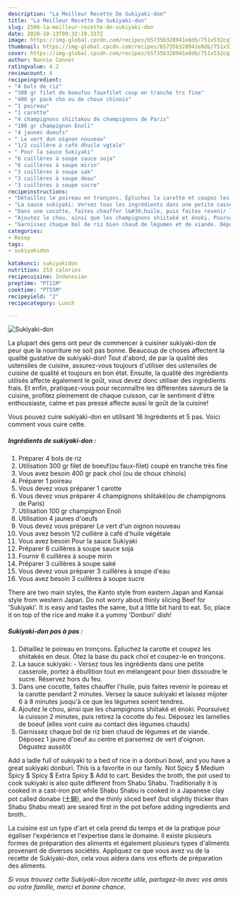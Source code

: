 ```yaml
---
description: "La Meilleur Recette De Sukiyaki-don"
title: "La Meilleur Recette De Sukiyaki-don"
slug: 2590-la-meilleur-recette-de-sukiyaki-don
date: 2020-10-13T09:32:19.337Z
image: https://img-global.cpcdn.com/recipes/b5735b328941e8db/751x532cq70/sukiyaki-don-photo-principale-de-la-recette.jpg
thumbnail: https://img-global.cpcdn.com/recipes/b5735b328941e8db/751x532cq70/sukiyaki-don-photo-principale-de-la-recette.jpg
cover: https://img-global.cpcdn.com/recipes/b5735b328941e8db/751x532cq70/sukiyaki-don-photo-principale-de-la-recette.jpg
author: Nannie Conner
ratingvalue: 4.2
reviewcount: 4
recipeingredient:
- "4 bols de riz"
- "300 gr filet de boeufou fauxfilet coup en tranche trs fine"
- "400 gr pack cho ou de choux chinois"
- "1 poireau"
- "1 carotte"
- "4 champignons shiitakou de champignons de Paris"
- "100 gr champignon Enoli"
- "4 jaunes doeufs"
- " Le vert dun oignon nouveau"
- "1/2 cuillère à café dhuile vgtale"
- " Pour la sauce Sukiyaki"
- "6 cuillères à soupe sauce soja"
- "6 cuillères à soupe mirin"
- "3 cuillères à soupe sak"
- "3 cuillères à soupe deau"
- "3 cuillères à soupe sucre"
recipeinstructions:
- "Détaillez le poireau en tronçons. Épluchez la carotte et coupez les shiitakés en deux. Ôtez la base du pack choï et coupez-le en tronçons."
- "La sauce sukiyaki: Versez tous les ingrédients dans une petite casserole, portez à ébullition tout en mélangeant pour bien dissoudre le sucre. Réservez hors du feu."
- "Dans une cocotte, faites chauffer l&#39;huile, puis faites revenir le poireau et la carotte pendant 2 minutes. Versez la sauce sukiyaki et laissez mijoter 6 à 8 minutes jusqu&#39;à ce que les légumes soient tendres."
- "Ajoutez le chou, ainsi que les champignons shiitaké et énoki. Poursuivez la cuisson 2 minutes, puis retirez la cocotte du feu. Déposez les lamelles de boeuf (elles vont cuire au contact des légumes chauds)"
- "Garnissez chaque bol de riz bien chaud de légumes et de viande. Déposez 1 jaune d&#39;oeuf au centre et parsemez de vert d&#39;oignon. Dégustez aussitôt"
categories:
- Resep
tags:
- sukiyakidon

katakunci: sukiyakidon 
nutrition: 253 calories
recipecuisine: Indonesian
preptime: "PT11M"
cooktime: "PT55M"
recipeyield: "2"
recipecategory: Lunch

---
```



![Sukiyaki-don](https://img-global.cpcdn.com/recipes/b5735b328941e8db/751x532cq70/sukiyaki-don-photo-principale-de-la-recette.jpg)

La plupart des gens ont peur de commencer à cuisiner sukiyaki-don de peur que la nourriture ne soit pas bonne. Beaucoup de choses affectent la qualité gustative de sukiyaki-don! Tout d'abord, de par la qualité des ustensiles de cuisine, assurez-vous toujours d'utiliser des ustensiles de cuisine de qualité et toujours en bon état. Ensuite, la qualité des ingrédients utilisés affecte également le goût, vous devez donc utiliser des ingrédients frais. Et enfin, pratiquez-vous pour reconnaître les différentes saveurs de la cuisine, profitez pleinement de chaque cuisson, car le sentiment d'être enthousiaste, calme et pas pressé affecte aussi le goût de la cuisine!

<!--inarticleads1-->

Vous pouvez cuire sukiyaki-don en utilisant 16 Ingrédients et 5 pas. Voici comment vous cuire cette.

##### Ingrédients de sukiyaki-don :

1. Préparer 4 bols de riz
1. Utilisation 300 gr filet de boeuf(ou faux-filet) coupé en tranche très fine
1. Vous avez besoin 400 gr pack choï (ou de choux chinois)
1. Préparer 1 poireau
1. Vous devez vous préparer 1 carotte
1. Vous devez vous préparer 4 champignons shiitaké(ou de champignons de Paris)
1. Utilisation 100 gr champignon Enoli
1. Utilisation 4 jaunes d&#39;oeufs
1. Vous devez vous préparer  Le vert d&#39;un oignon nouveau
1. Vous avez besoin 1/2 cuillère à café d&#39;huile végétale
1. Vous avez besoin  Pour la sauce Sukiyaki
1. Préparer 6 cuillères à soupe sauce soja
1. Fournir 6 cuillères à soupe mirin
1. Préparer 3 cuillères à soupe saké
1. Vous devez vous préparer 3 cuillères à soupe d&#39;eau
1. Vous avez besoin 3 cuillères à soupe sucre


There are two main styles, the Kanto style from eastern Japan and Kansai style from western Japan. Do not worry about thinly slicing Beef for &#39;Sukiyaki&#39;. It is easy and tastes the same, but a little bit hard to eat. So, place it on top of the rice and make it a yummy &#39;Donburi&#39; dish! 

<!--inarticleads2-->

##### Sukiyaki-don pas à pas :

1. Détaillez le poireau en tronçons. Épluchez la carotte et coupez les shiitakés en deux. Ôtez la base du pack choï et coupez-le en tronçons.
1. La sauce sukiyaki: - Versez tous les ingrédients dans une petite casserole, portez à ébullition tout en mélangeant pour bien dissoudre le sucre. Réservez hors du feu.
1. Dans une cocotte, faites chauffer l&#39;huile, puis faites revenir le poireau et la carotte pendant 2 minutes. Versez la sauce sukiyaki et laissez mijoter 6 à 8 minutes jusqu&#39;à ce que les légumes soient tendres.
1. Ajoutez le chou, ainsi que les champignons shiitaké et énoki. Poursuivez la cuisson 2 minutes, puis retirez la cocotte du feu. Déposez les lamelles de boeuf (elles vont cuire au contact des légumes chauds)
1. Garnissez chaque bol de riz bien chaud de légumes et de viande. Déposez 1 jaune d&#39;oeuf au centre et parsemez de vert d&#39;oignon. Dégustez aussitôt


Add a ladle full of sukiyaki to a bed of rice in a donburi bowl, and you have a great sukiyaki donburi. This is a favorite in our family. Not Spicy $ Medium Spicy $ Spicy $ Extra Spicy $ Add to cart. Besides the broth, the pot used to cook sukiyaki is also quite different from Shabu Shabu. Traditionally it is cooked in a cast-iron pot while Shabu Shabu is cooked in a Japanese clay pot called donabe (土鍋), and the thinly sliced beef (but slightly thicker than Shabu Shabu meat) are seared first in the pot before adding ingredients and broth.. 

<!--inarticleads1-->

<p>
La cuisine est un type d'art et cela prend du temps et de la pratique pour égaliser l'expérience et l'expertise dans le domaine. Il existe plusieurs formes de préparation des aliments et également plusieurs types d'aliments provenant de diverses sociétés. Appliquez ce que vous avez vu de la recette de Sukiyaki-don, cela vous aidera dans vos efforts de préparation des aliments.
</p>

<p>
<i>Si vous trouvez cette Sukiyaki-don recette utile, partagez-la avec vos amis ou votre famille, merci et bonne chance.</i>
</p>
